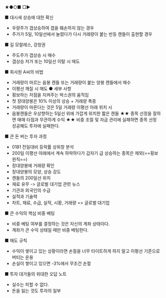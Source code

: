 ★●○■ □▶

■ 대시세 상승에 대한 확신
+ 우량주가 갭상승하여 갭을 훼손하지 않는 경우
+ 주가가 5일, 10일선에서 눌렸다가 다시 거래량이 붙는 반등 캔들이 출현할 경우

■ 길 모랄레스, 강창권
+ 주도주가 갭상승 시 매수
+ 갭상승 저가 또는 10일선 이탈 시 매도

■ 회사원 A씨의 비법
+ 거래량이 마르는 음봉 캔들 또는 거래량이 붙는 양봉 캔들에서 매수
+ 이평선 깨질 시 매도
● 세부 사항
+ 횡보하는 저점을 지켜주는 박스권의 움직임
+ 첫 장대양봉은 10% 이상의 상승 + 거래량 폭증
+ 거래량이 마른다는 것은 5일 거래량 이평선 아래 위치 시
+ 음봉캔들은 우상향하는 5일선 위에 가깝게 위치한 짧은 캔들
★★ 종목 선정을 잘하면 매매 타점과 무관하게 수익
★★ 비중 조절 및 자금 관리에 실패하면 종목 선정 성공해도 투자에 실패한다.

■ 큰 돈 버는 투자 과정
 + 0181 전일대비 등락률 상위창 분석
 + 200일 이평선 아래에서 계속 하락하다가 갑자기 급 상승하는 종목은 제외(==횡보 원칙==)
 + 장대양봉에 거래량 확인 
 + 장대양봉의 모양, 상승 강도
 + 캔들의 200일선 위치
 + 재료 유무 -> 글로벌 대기업 관련 뉴스
 + 기관과 외국인의 수급
 + 실적과 기술력
 + 차트, 재료, 수급, 실적, 시황, 거래량 => 글로벌 대기업

■ 큰 수익의 핵심 비중 베팅
+ 비중 베팅 여부를 결정하는 것은 자신의 계좌 상태이다.
+ 계좌가 큰 수익 상태일 때만 비중 베팅한다.

■ 매도 규칙
+ 수익이 쌓이고 있는 상황이라면 손절을 너무 타이트하게 하지 말고 이평선 기준으로 버티는 운용
+ 손실이 쌓이고 있으면 -3%에서 무조건 손절

■ 투자 대가들의 위대한 오답 노트
+ 실수는 피할 수 없다.
+ 돈을 잃는 것도 투자의 일부